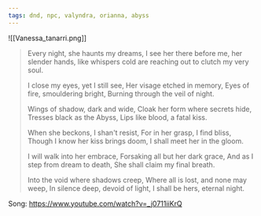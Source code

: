 ```yaml
---
tags: dnd, npc, valyndra, orianna, abyss
---
```


![[Vanessa_tanarri.png]]

> Every night, she haunts my dreams,
> I see her there before me,
> her slender hands, like whispers cold
> are reaching out to clutch my very soul.
>
> I close my eyes, yet I still see,
> Her visage etched in memory,
> Eyes of fire, smouldering bright,
> Burning through the veil of night.
> 
> Wings of shadow, dark and wide,
> Cloak her form where secrets hide,
> Tresses black as the Abyss,
> Lips like blood, a fatal kiss.
> 
> When she beckons, I shan't resist,
> For in her grasp, I find bliss,
> Though I know her kiss brings doom,
> I shall meet her in the gloom.
> 
> I will walk into her embrace,
> Forsaking all but her dark grace,
> And as I step from dream to death,
> She shall claim my final breath.
> 
> Into the void where shadows creep,
> Where all is lost, and none may weep,
> In silence deep, devoid of light,
> I shall be hers, eternal night.

Song: https://www.youtube.com/watch?v=_j0711iiKrQ

